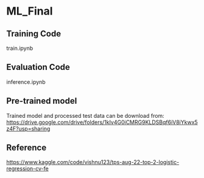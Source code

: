 # ML_Final
## Training Code 
train.ipynb
## Evaluation Code
inference.ipynb
## Pre-trained model
Trained model and processed test data can be download from: 
https://drive.google.com/drive/folders/1kIv4G0iCMRG9KLDSBqf6iV8iYkwx5z4F?usp=sharing
## Reference
https://www.kaggle.com/code/vishnu123/tps-aug-22-top-2-logistic-regression-cv-fe
